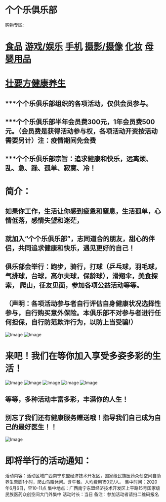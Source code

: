 # 个个乐俱乐部                  
购物专区:
# <a target="_blank" href="https://www.amazon.cn/b?_encoding=UTF8&tag=88029-23&linkCode=ur2&linkId=88eac60a7b293d8de4b3767b67019f6e&camp=536&creative=3200&node=2127215051">食品</a><img src="//ir-cn.amazon-adsystem.com/e/ir?t=88029-23&l=ur2&o=28" width="1" height="1" border="0" alt="" style="border:none !important; margin:0px !important;" />     <a target="_blank" href="https://www.amazon.cn/b?_encoding=UTF8&tag=88029-23&linkCode=ur2&linkId=717f54f499bbb926ee9913bf6a79570d&camp=536&creative=3200&node=897415051">游戏/娱乐</a><img src="//ir-cn.amazon-adsystem.com/e/ir?t=88029-23&l=ur2&o=28" width="1" height="1" border="0" alt="" style="border:none !important; margin:0px !important;" />     <a target="_blank" href="https://www.amazon.cn/b?_encoding=UTF8&tag=88029-23&linkCode=ur2&linkId=9fd83952c47edd8856f281d9aa040f96&camp=536&creative=3200&node=664978051">手机</a><img src="//ir-cn.amazon-adsystem.com/e/ir?t=88029-23&l=ur2&o=28" width="1" height="1" border="0" alt="" style="border:none !important; margin:0px !important;" />     <a target="_blank" href="https://www.amazon.cn/b?_encoding=UTF8&tag=88029-23&linkCode=ur2&linkId=22bedfa769663fb221061166b34e2e03&camp=536&creative=3200&node=755653051">摄影/摄像</a><img src="//ir-cn.amazon-adsystem.com/e/ir?t=88029-23&l=ur2&o=28" width="1" height="1" border="0" alt="" style="border:none !important; margin:0px !important;" />    <a target="_blank" href="https://www.amazon.cn/b?_encoding=UTF8&tag=88029-23&linkCode=ur2&linkId=7c4cde4fc9bd67e3f11e335880003e99&camp=536&creative=3200&node=746776051">化妆</a><img src="//ir-cn.amazon-adsystem.com/e/ir?t=88029-23&l=ur2&o=28" width="1" height="1" border="0" alt="" style="border:none !important; margin:0px !important;" />    <a target="_blank" href="https://www.amazon.cn/b?_encoding=UTF8&tag=88029-23&linkCode=ur2&linkId=645f56058b667079fd6a585c4e50674b&camp=536&creative=3200&node=42692071">母婴用品</a><img src="//ir-cn.amazon-adsystem.com/e/ir?t=88029-23&l=ur2&o=28" width="1" height="1" border="0" alt="" style="border:none !important; margin:0px !important;" />
# [壮要方健康养生](https://kyc.1yy.top/wap/?extend_code=8310908809)

## ***个个乐俱乐部组织的各项活动，仅供会员参与。
## ***个个乐俱乐部半年会员费300元，1年会员费500元。（会员费是获得活动参与权，各项活动开资按活动需要另计）注：疫情期间免会费
## ***个个乐俱乐部宗旨：追求健康和快乐，远离烦、乱、急、躁、孤单、寂寞、冷！

# 简介：
##           如果你工作，生活让你感到疲惫和窒息，生活孤单，心情低落，感情失望和迷茫，
##  就加入“个个乐俱乐部”，志同道合的朋友，甜心的伴侣，共同追求健康和快乐，遇见更好的自己！
##  俱乐部会举行：跑步，骑行，打球（乒乓球，羽毛球，气排球，台球，高尔夫球，保龄球），滑翔伞，美食探索， 爬山，征友见面，参加各项公益活动等等。
 ## （声明：各项活动参与者自行评估自身健康状况选择性参与，自行购买意外保险。本俱乐部不对参与者进行任何担保，自行防范欺诈行为，以防上当受骗!）
 
![Image](images/个个乐俱乐部报名1.png)
![Image](images/简介1.png)

# 来吧！我们在等你加入享受多姿多彩的生活！
![Image](images/骑车.jpg)
![Image](images/跑步3.jpg)
![Image](images/爬山2.jpg)
![Image](images/timg5.jpg)
![Image](images/美食1.jpg)
## 等等，多种活动丰富多彩，丰满你的人生！
## 别忘了我们还有健康服务赠送哦！指导我们自己成为自己的最好医生！！
![Image](images/义诊.jpg)

# 即将举行的活动通知：

活动内容：活动区域广西南宁东盟经济技术开发区，国家级民族医药众创空间自助养生熏脚1小时，爬山鸟瞰休闲。含午餐。人均费用150元/人。
集中时间：2020年6月6日，早10-11点
集中地点：广西南宁东盟经济技术开发区上平路15号国家级民族医药众创空间大门外集中
活动时长：当日
备注：参加活动者请扫二维码报名




